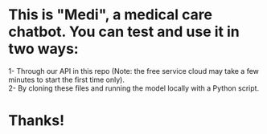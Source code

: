 # This is "Medi", a medical care chatbot. You can test and use it in two ways:

1- Through our API in this repo (Note: the free service cloud may take a few minutes to start the first time only).  
2- By cloning these files and running the model locally with a Python script.
# Thanks!

